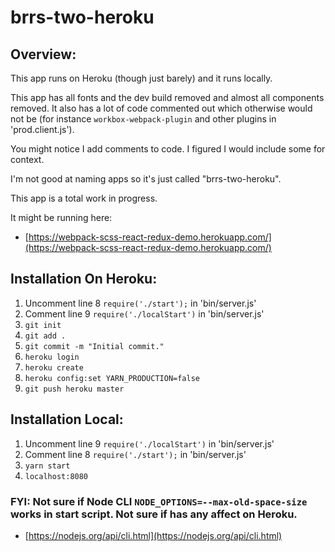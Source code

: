 # brrs-two-heroku

## Overview:

This app runs on Heroku (though just barely) and it runs locally.

This app has all fonts and the dev build removed and almost all components removed. It also has a lot of code commented out which otherwise would not be (for instance `workbox-webpack-plugin` and other plugins in 'prod.client.js').

You might notice I add comments to code. I figured I would include some for context. 

I'm not good at naming apps so it's just called "brrs-two-heroku".

This app is a total work in progress.

It might be running here:

* [https://webpack-scss-react-redux-demo.herokuapp.com/](https://webpack-scss-react-redux-demo.herokuapp.com/)

## Installation On Heroku:

1. Uncomment line 8 `require('./start');` in 'bin/server.js'
2. Comment line 9 `require('./localStart')` in 'bin/server.js'
3. `git init`
4. `git add .`
5. `git commit -m "Initial commit."`
6. `heroku login`
7. `heroku create`
8. `heroku config:set YARN_PRODUCTION=false`
9. `git push heroku master`

## Installation Local:

1. Uncomment line 9 `require('./localStart')` in 'bin/server.js'
2. Comment line 8 `require('./start');` in 'bin/server.js'
3. `yarn start`
4. `localhost:8080`

### FYI: Not sure if Node CLI `NODE_OPTIONS=--max-old-space-size` works in start script. Not sure if has any affect on Heroku.

* [https://nodejs.org/api/cli.html](https://nodejs.org/api/cli.html)